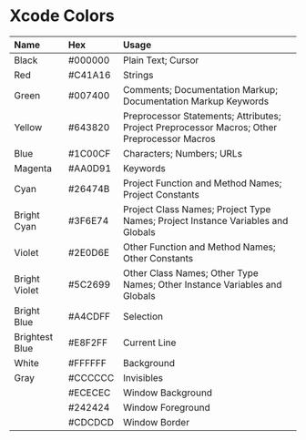 # Xcode Colors

| Name           | Hex     | Usage                                                                                       |
| :------------- | :------ | :------------------------------------------------------------------------------------------ |
| Black          | #000000 | Plain Text; Cursor                                                                          |
| Red            | #C41A16 | Strings                                                                                     |
| Green          | #007400 | Comments; Documentation Markup; Documentation Markup Keywords                               |
| Yellow         | #643820 | Preprocessor Statements; Attributes; Project Preprocessor Macros; Other Preprocessor Macros |
| Blue           | #1C00CF | Characters; Numbers; URLs                                                                   |
| Magenta        | #AA0D91 | Keywords                                                                                    |
| Cyan           | #26474B | Project Function and Method Names; Project Constants                                        |
| Bright Cyan    | #3F6E74 | Project Class Names; Project Type Names; Project Instance Variables and Globals             |
| Violet         | #2E0D6E | Other Function and Method Names; Other Constants                                            |
| Bright Violet  | #5C2699 | Other Class Names; Other Type Names; Other Instance Variables and Globals                   |
| Bright Blue    | #A4CDFF | Selection                                                                                   |
| Brightest Blue | #E8F2FF | Current Line                                                                                |
| White          | #FFFFFF | Background                                                                                  |
| Gray           | #CCCCCC | Invisibles                                                                                  |
|                | #ECECEC | Window Background                                                                           |
|                | #242424 | Window Foreground                                                                           |
|                | #CDCDCD | Window Border                                                                               |
